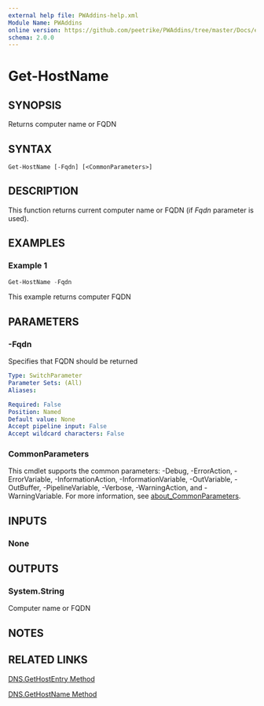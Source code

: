 ```yaml
---
external help file: PWAddins-help.xml
Module Name: PWAddins
online version: https://github.com/peetrike/PWAddins/tree/master/Docs/en-US/Get-HostName.md
schema: 2.0.0
---
```


# Get-HostName

## SYNOPSIS

Returns computer name or FQDN

## SYNTAX

```
Get-HostName [-Fqdn] [<CommonParameters>]
```

## DESCRIPTION

This function returns current computer name or FQDN (if _Fqdn_ parameter is
used).

## EXAMPLES

### Example 1

```powershell
Get-HostName -Fqdn
```

This example returns computer FQDN

## PARAMETERS

### -Fqdn

Specifies that FQDN should be returned

```yaml
Type: SwitchParameter
Parameter Sets: (All)
Aliases:

Required: False
Position: Named
Default value: None
Accept pipeline input: False
Accept wildcard characters: False
```

### CommonParameters
This cmdlet supports the common parameters: -Debug, -ErrorAction, -ErrorVariable, -InformationAction, -InformationVariable, -OutVariable, -OutBuffer, -PipelineVariable, -Verbose, -WarningAction, and -WarningVariable. For more information, see [about_CommonParameters](http://go.microsoft.com/fwlink/?LinkID=113216).

## INPUTS

### None

## OUTPUTS

### System.String

Computer name or FQDN

## NOTES

## RELATED LINKS

[DNS.GetHostEntry Method](https://learn.microsoft.com/dotnet/api/system.net.dns.gethostentry)

[DNS.GetHostName Method](https://learn.microsoft.com/dotnet/api/system.net.dns.gethostname)

